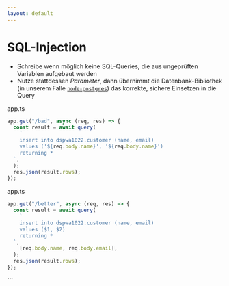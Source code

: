```yaml
---
layout: default
---
```


# SQL-Injection <SubHeading text="Gegenmaßnahmen"/>

<div class="grid grid-cols-12 gap-6">
<div class="col-span-12">

- Schreibe wenn möglich keine SQL-Queries, die aus ungeprüften Variablen aufgebaut werden
- Nutze stattdessen _Parameter_, dann übernimmt die Datenbank-Bibliothek (in unserem Falle [`node-postgres`](https://node-postgres.com/)) das korrekte, sichere Einsetzen in die Query

</div>
<div class="col-span-6">

<Filename>app.ts</Filename>

```js
app.get("/bad", async (req, res) => {
  const result = await query(
    `
    insert into dspwa1022.customer (name, email)
    values ('${req.body.name}', '${req.body.name}')
    returning *
  `,
  );
  res.json(result.rows);
});
```

</div>
<div class="col-span-6">

<Filename>app.ts</Filename>

```js
app.get("/better", async (req, res) => {
  const result = await query(
    `
    insert into dspwa1022.customer (name, email)
    values ($1, $2)
    returning *
  `,
    [req.body.name, req.body.email],
  );
  res.json(result.rows);
});
```

</div>
</div>

<PageNumber/>
```
